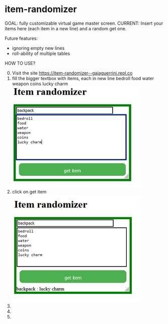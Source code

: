 # item-randomizer
GOAL:  fully customizable virtual game master screen.
CURRENT: Insert your items here (each item in a new line) and a random get one.

Future features:
  - ignoring empty new lines
  - roll-ability of multiple tables

HOW TO USE?

  0. Visit the site  https://item-randomizer--gajaguerrini.repl.co
  1. fill the bigger textbox with items, each in new line bedroll 
food
water
weapon
coins
lucky charm ![image](image.png)
  3. click on get item
![image](image_2.png)
  4. 
  5. 
  6. 